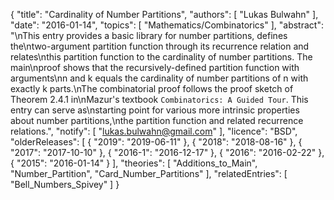 {
    "title": "Cardinality of Number Partitions",
    "authors": [
        "Lukas Bulwahn"
    ],
    "date": "2016-01-14",
    "topics": [
        "Mathematics/Combinatorics"
    ],
    "abstract": "\nThis entry provides a basic library for number partitions, defines the\ntwo-argument partition function through its recurrence relation and relates\nthis partition function to the cardinality of number partitions. The main\nproof shows that the recursively-defined partition function with arguments\nn and k equals the cardinality of number partitions of n with exactly k parts.\nThe combinatorial proof follows the proof sketch of Theorem 2.4.1 in\nMazur's textbook `Combinatorics: A Guided Tour`. This entry can serve as\nstarting point for various more intrinsic properties about number partitions,\nthe partition function and related recurrence relations.",
    "notify": [
        "lukas.bulwahn@gmail.com"
    ],
    "licence": "BSD",
    "olderReleases": [
        {
            "2019": "2019-06-11"
        },
        {
            "2018": "2018-08-16"
        },
        {
            "2017": "2017-10-10"
        },
        {
            "2016-1": "2016-12-17"
        },
        {
            "2016": "2016-02-22"
        },
        {
            "2015": "2016-01-14"
        }
    ],
    "theories": [
        "Additions_to_Main",
        "Number_Partition",
        "Card_Number_Partitions"
    ],
    "relatedEntries": [
        "Bell_Numbers_Spivey"
    ]
}